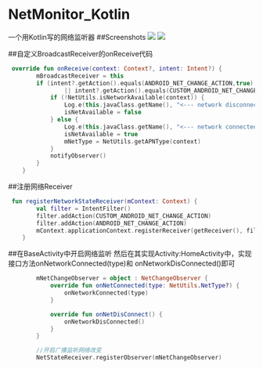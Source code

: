# NetMonitor_Kotlin
一个用Kotlin写的网络监听器
##Screenshots
![](https://github.com/zongkaili/NetMonitor_kotlin/blob/master/screenshot/no_net.jpg?raw=true)
![](https://github.com/zongkaili/NetMonitor_kotlin/blob/master/screenshot/has_net.jpg?raw=true)


##自定义BroadcastReceiver的onReceive代码 
```kotlin
 override fun onReceive(context: Context?, intent: Intent?) {
        mBroadcastReceiver = this
        if (intent?.getAction().equals(ANDROID_NET_CHANGE_ACTION,true)
                || intent?.getAction().equals(CUSTOM_ANDROID_NET_CHANGE_ACTION,true)) {
            if (!NetUtils.isNetworkAvailable(context)) {
                Log.e(this.javaClass.getName(), "<--- network disconnected --->");
                isNetAvailable = false
            } else {
                Log.e(this.javaClass.getName(), "<--- network connected --->");
                isNetAvailable = true
                mNetType = NetUtils.getAPNType(context)
            }
            notifyObserver()
        }
    }
```
##注册网络Receiver
```kotlin
 fun registerNetworkStateReceiver(mContext: Context) {
        val filter = IntentFilter()
        filter.addAction(CUSTOM_ANDROID_NET_CHANGE_ACTION)
        filter.addAction(ANDROID_NET_CHANGE_ACTION)
        mContext.applicationContext.registerReceiver(getReceiver(), filter)
    }
```

##在BaseActivity中开启网络监听 
然后在其实现Activity:HomeActivity中，实现接口方法onNetworkConnected(type)和 onNetworkDisConnected()即可
```kotlin
        mNetChangeObserver = object : NetChangeObserver {
            override fun onNetConnected(type: NetUtils.NetType?) {
                onNetworkConnected(type)
            }

            override fun onNetDisConnect() {
                onNetworkDisConnected()
            }
        }

        //开启广播监听网络改变
        NetStateReceiver.registerObserver(mNetChangeObserver)
```

